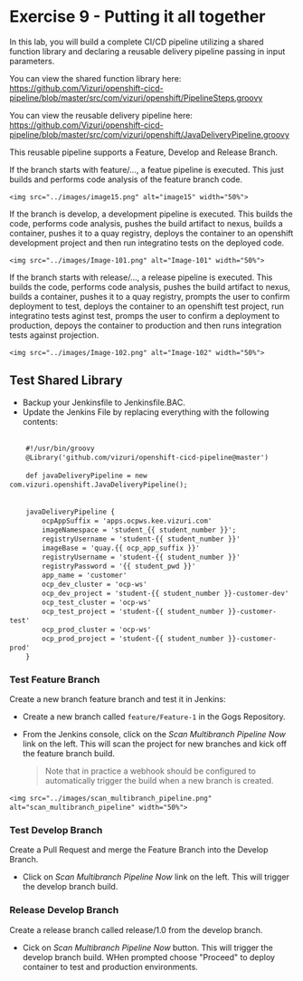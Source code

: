# Exercise 9 - Putting it all together
In this lab, you will build a complete CI/CD pipeline utilizing a shared function library and declaring a reusable delivery pipeline passing in input parameters.  

You can view the shared function library here:
<https://github.com/Vizuri/openshift-cicd-pipeline/blob/master/src/com/vizuri/openshift/PipelineSteps.groovy>

You can view the reusable delivery pipeline here:
<https://github.com/Vizuri/openshift-cicd-pipeline/blob/master/src/com/vizuri/openshift/JavaDeliveryPipeline.groovy>

This reusable pipeline supports a Feature, Develop and Release Branch.

If the branch starts with feature/..., a featue pipeline is executed.
This just builds and performs code analysis of the feature branch code.

    <img src="../images/image15.png" alt="image15" width="50%">

If the branch is develop, a development pipeline is executed.
This builds the code, performs code analysis, pushes the build artifact to nexus, builds a container, pushes it to a quay registry, deploys the container to an openshift development project and then run integratino tests on the deployed code.

    <img src="../images/Image-101.png" alt="Image-101" width="50%">

If the branch starts with release/..., a release pipeline is executed.
This builds the code, performs code analysis, pushes the build artifact to nexus, builds a container, pushes it to a quay registry, prompts the user to confirm deployment to test, deploys the container to an openshift test project, run integratino tests aginst test, promps the user to confirm a deployment to production, depoys the container to production and then runs integration tests against projection.

    <img src="../images/Image-102.png" alt="Image-102" width="50%">

## Test Shared Library

* Backup your Jenkinsfile to Jenkinsfile.BAC.
* Update the Jenkins File by replacing everything with the following contents:

```

    #!/usr/bin/groovy
    @Library('github.com/vizuri/openshift-cicd-pipeline@master')
    
    def javaDeliveryPipeline = new com.vizuri.openshift.JavaDeliveryPipeline();
    
    
    javaDeliveryPipeline {
        ocpAppSuffix = 'apps.ocpws.kee.vizuri.com'
        imageNamespace = 'student_{{ student_number }}';
        registryUsername = 'student-{{ student_number }}'
        imageBase = 'quay.{{ ocp_app_suffix }}'
        registryUsername = 'student-{{ student_number }}'
        registryPassword = '{{ student_pwd }}'
        app_name = 'customer'
        ocp_dev_cluster = 'ocp-ws'
        ocp_dev_project = 'student-{{ student_number }}-customer-dev'
        ocp_test_cluster = 'ocp-ws'
        ocp_test_project = 'student-{{ student_number }}-customer-test'
        ocp_prod_cluster = 'ocp-ws'
        ocp_prod_project = 'student-{{ student_number }}-customer-prod'
    }

```

### Test Feature Branch
Create a new branch feature branch and test it in Jenkins:

   * Create a new branch called `feature/Feature-1` in the Gogs Repository.  
   * From the Jenkins console, click on the *Scan Multibranch Pipeline Now* link on the left. This will scan the project for new branches and kick off the feature branch build.  

     >Note that in practice a webhook should be configured to automatically trigger the build when a new branch is created. 

    <img src="../images/scan_multibranch_pipeline.png" alt="scan_multibranch_pipeline" width="50%">

### Test Develop Branch
Create a Pull Request and merge the Feature Branch into the Develop Branch.   

* Click on *Scan Multibranch Pipeline Now* link on the left.  This will trigger the develop branch build.

### Release Develop Branch
Create a release branch called release/1.0 from the develop branch.  
* Cick on *Scan Multibranch Pipeline Now* button.  This will trigger the develop branch build.  WHen prompted choose "Proceed" to deploy container to test and production environments.  

